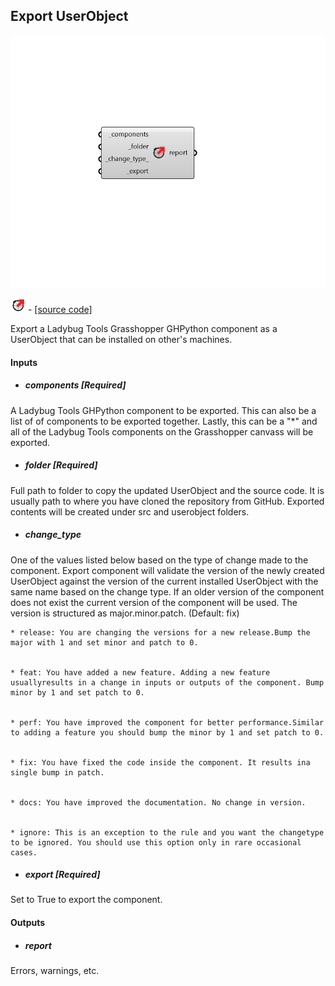 ## Export UserObject

![](../../images/components/Export_UserObject.png)

![](../../images/icons/Export_UserObject.png) - [[source code]](https://github.com/ladybug-tools/ladybug-grasshopper/blob/master/ladybug_grasshopper/src//LB%20Export%20UserObject.py)


Export a Ladybug Tools Grasshopper GHPython component as a UserObject that can be installed on other's machines. 



#### Inputs
* ##### components [Required]
A Ladybug Tools GHPython component to be exported. This can also be a list of of components to be exported together. Lastly, this can be a "*" and all of the Ladybug Tools components on the Grasshopper canvass will be exported. 
* ##### folder [Required]
Full path to folder to copy the updated UserObject and the source code. It is usually path to where you have cloned the repository from GitHub. Exported contents will be created under src and userobject folders. 
* ##### change_type 
One of the values listed below based on the type of change made to the component. Export component will validate the version of the newly created UserObject against the version of the current installed UserObject with the same name based on the change type. If an older version of the component does not exist the current version of the component will be used. The version is structured as major.minor.patch. (Default: fix) 


    * release: You are changing the versions for a new release.Bump the major with 1 and set minor and patch to 0. 


    * feat: You have added a new feature. Adding a new feature usuallyresults in a change in inputs or outputs of the component. Bump minor by 1 and set patch to 0. 


    * perf: You have improved the component for better performance.Similar to adding a feature you should bump the minor by 1 and set patch to 0. 


    * fix: You have fixed the code inside the component. It results ina single bump in patch. 


    * docs: You have improved the documentation. No change in version.


    * ignore: This is an exception to the rule and you want the changetype to be ignored. You should use this option only in rare occasional cases. 
* ##### export [Required]
Set to True to export the component. 

#### Outputs
* ##### report
Errors, warnings, etc. 